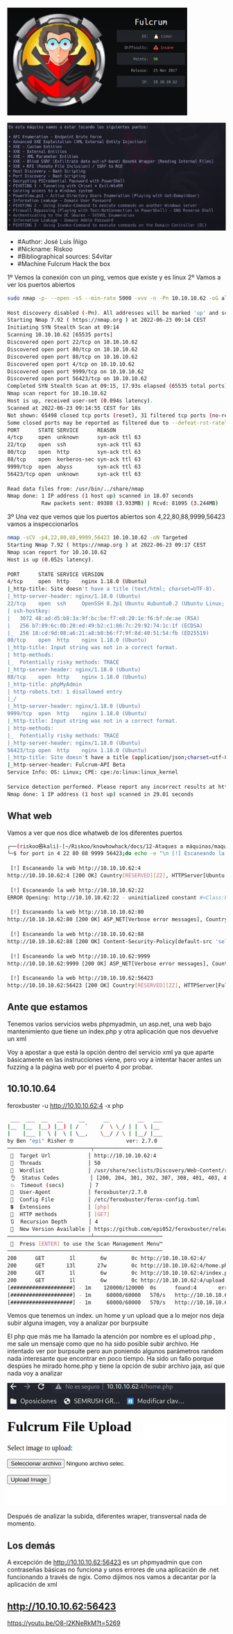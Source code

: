 ![](assets/2022-06-23-08-20-07.png)

![](assets/2022-06-23-08-20-43.png)

- #Author: José Luis Íñigo
- #Nickname: Riskoo
- #Bibliographical sources: S4vitar 
- #Machine Fulcrum Hack the box


1º Vemos la conexión con un ping, vemos que existe y es linux
2º Vamos a ver los puertos abiertos

```bash
sudo nmap -p- --open -sS --min-rate 5000 -vvv -n -Pn 10.10.10.62 -oG allports

Host discovery disabled (-Pn). All addresses will be marked 'up' and scan times may be slower.
Starting Nmap 7.92 ( https://nmap.org ) at 2022-06-23 09:14 CEST
Initiating SYN Stealth Scan at 09:14
Scanning 10.10.10.62 [65535 ports]
Discovered open port 22/tcp on 10.10.10.62
Discovered open port 80/tcp on 10.10.10.62
Discovered open port 88/tcp on 10.10.10.62
Discovered open port 4/tcp on 10.10.10.62
Discovered open port 9999/tcp on 10.10.10.62
Discovered open port 56423/tcp on 10.10.10.62
Completed SYN Stealth Scan at 09:15, 17.93s elapsed (65535 total ports)
Nmap scan report for 10.10.10.62
Host is up, received user-set (0.094s latency).
Scanned at 2022-06-23 09:14:55 CEST for 18s
Not shown: 65498 closed tcp ports (reset), 31 filtered tcp ports (no-response)
Some closed ports may be reported as filtered due to --defeat-rst-ratelimit
PORT      STATE SERVICE      REASON
4/tcp     open  unknown      syn-ack ttl 63
22/tcp    open  ssh          syn-ack ttl 63
80/tcp    open  http         syn-ack ttl 63
88/tcp    open  kerberos-sec syn-ack ttl 63
9999/tcp  open  abyss        syn-ack ttl 63
56423/tcp open  unknown      syn-ack ttl 63

Read data files from: /usr/bin/../share/nmap
Nmap done: 1 IP address (1 host up) scanned in 18.07 seconds
           Raw packets sent: 89388 (3.933MB) | Rcvd: 81095 (3.244MB)
```
3º Una vez que vemos que los puertos abiertos son 4,22,80,88,9999,56423 vamos a inspeccionarlos

```bash
nmap -sCV -p4,22,80,88,9999,56423 10.10.10.62 -oN Targeted
Starting Nmap 7.92 ( https://nmap.org ) at 2022-06-23 09:17 CEST
Nmap scan report for 10.10.10.62
Host is up (0.052s latency).

PORT      STATE SERVICE VERSION
4/tcp     open  http    nginx 1.18.0 (Ubuntu)
|_http-title: Site doesn't have a title (text/html; charset=UTF-8).
|_http-server-header: nginx/1.18.0 (Ubuntu)
22/tcp    open  ssh     OpenSSH 8.2p1 Ubuntu 4ubuntu0.2 (Ubuntu Linux; protocol 2.0)
| ssh-hostkey: 
|   3072 48:ad:d5:b8:3a:9f:bc:be:f7:e8:20:1e:f6:bf:de:ae (RSA)
|   256 b7:89:6c:0b:20:ed:49:b2:c1:86:7c:29:92:74:1c:1f (ECDSA)
|_  256 18:cd:9d:08:a6:21:a8:b8:b6:f7:9f:8d:40:51:54:fb (ED25519)
80/tcp    open  http    nginx 1.18.0 (Ubuntu)
|_http-title: Input string was not in a correct format.
| http-methods: 
|_  Potentially risky methods: TRACE
|_http-server-header: nginx/1.18.0 (Ubuntu)
88/tcp    open  http    nginx 1.18.0 (Ubuntu)
|_http-title: phpMyAdmin
| http-robots.txt: 1 disallowed entry 
|_/
|_http-server-header: nginx/1.18.0 (Ubuntu)
9999/tcp  open  http    nginx 1.18.0 (Ubuntu)
|_http-title: Input string was not in a correct format.
| http-methods: 
|_  Potentially risky methods: TRACE
|_http-server-header: nginx/1.18.0 (Ubuntu)
56423/tcp open  http    nginx 1.18.0 (Ubuntu)
|_http-title: Site doesn't have a title (application/json;charset=utf-8).
|_http-server-header: Fulcrum-API Beta
Service Info: OS: Linux; CPE: cpe:/o:linux:linux_kernel

Service detection performed. Please report any incorrect results at https://nmap.org/submit/ .
Nmap done: 1 IP address (1 host up) scanned in 29.01 seconds

```

## What web
Vamos a ver que nos dice whatweb de los diferentes puertos

```bash
┌──(riskoo㉿kali)-[~/Riskoo/knowhowhack/docs/12-Ataques a máquinas/maquinahtb/htb fulcrum machine/Report]
└─$ for port in 4 22 80 88 9999 56423;do echo -e "\n [!] Escaneando la web http://10.10.10.62:$port";whatweb http://10.10.10.62:$port;done                                                                                                                                                     

 [!] Escaneando la web http://10.10.10.62:4
http://10.10.10.62:4 [200 OK] Country[RESERVED][ZZ], HTTPServer[Ubuntu Linux][nginx/1.18.0 (Ubuntu)], IP[10.10.10.62], nginx[1.18.0]

 [!] Escaneando la web http://10.10.10.62:22
ERROR Opening: http://10.10.10.62:22 - uninitialized constant #<Class:ExtendedHTTPResponse>::HTTPBadResponse

 [!] Escaneando la web http://10.10.10.62:80
http://10.10.10.62:80 [200 OK] ASP_NET[Verbose error messages], Country[RESERVED][ZZ], HTTPServer[Ubuntu Linux][nginx/1.18.0 (Ubuntu)], IP[10.10.10.62], Title[Input string was not in a correct format.], nginx[1.18.0]

 [!] Escaneando la web http://10.10.10.62:88
http://10.10.10.62:88 [200 OK] Content-Security-Policy[default-src 'self' ;options inline-script eval-script;referrer no-referrer;img-src 'self' data:  *.tile.openstreetmap.org;,default-src 'self' ;script-src 'self'  'unsafe-inline' 'unsafe-eval';referrer no-referrer;style-src 'self' 'unsafe-inline' ;img-src 'self' data:  *.tile.openstreetmap.org;], Cookies[phpMyAdmin,pmaCookieVer,pma_collation_connection,pma_lang], Country[RESERVED][ZZ], HTML5, HTTPServer[Ubuntu Linux][nginx/1.18.0 (Ubuntu)], HttpOnly[phpMyAdmin,pmaCookieVer,pma_collation_connection,pma_lang], IP[10.10.10.62], JQuery, PasswordField[pma_password], Script[text/javascript], Title[phpMyAdmin], UncommonHeaders[x-ob_mode,referrer-policy,content-security-policy,x-content-security-policy,x-webkit-csp,x-content-type-options,x-permitted-cross-domain-policies,x-robots-tag], X-Frame-Options[DENY], X-UA-Compatible[IE=Edge], X-XSS-Protection[1; mode=block], nginx[1.18.0], phpMyAdmin[4.7.4]

 [!] Escaneando la web http://10.10.10.62:9999
http://10.10.10.62:9999 [200 OK] ASP_NET[Verbose error messages], Country[RESERVED][ZZ], HTTPServer[Ubuntu Linux][nginx/1.18.0 (Ubuntu)], IP[10.10.10.62], Title[Input string was not in a correct format.], nginx[1.18.0]

 [!] Escaneando la web http://10.10.10.62:56423
http://10.10.10.62:56423 [200 OK] Country[RESERVED][ZZ], HTTPServer[Fulcrum-API Beta], IP[10.10.10.62]

```

## Ante que estamos

Tenemos varios servicios webs phpmyadmin, un asp.net, una web bajo mantenimiento que tiene un index.php y otra aplicación que nos devuelve un xml

Voy a apostar a que está la opción dentro del servicio xml ya que aparte básicamente en las instrucciones viene, pero voy a intentar hacer antes un fuzzing a la página web por el puerto 4 por probar.

## 10.10.10.64

feroxbuster -u http://10.10.10.62:4 -x php                                                                                          

```bash
 ___  ___  __   __     __      __         __   ___
|__  |__  |__) |__) | /  `    /  \ \_/ | |  \ |__
|    |___ |  \ |  \ | \__,    \__/ / \ | |__/ |___
by Ben "epi" Risher 🤓                 ver: 2.7.0
───────────────────────────┬──────────────────────
 🎯  Target Url            │ http://10.10.10.62:4
 🚀  Threads               │ 50
 📖  Wordlist              │ /usr/share/seclists/Discovery/Web-Content/raft-medium-directories.txt
 👌  Status Codes          │ [200, 204, 301, 302, 307, 308, 401, 403, 405, 500]
 💥  Timeout (secs)        │ 7
 🦡  User-Agent            │ feroxbuster/2.7.0
 💉  Config File           │ /etc/feroxbuster/ferox-config.toml
 💲  Extensions            │ [php]
 🏁  HTTP methods          │ [GET]
 🔃  Recursion Depth       │ 4
 🎉  New Version Available │ https://github.com/epi052/feroxbuster/releases/latest
───────────────────────────┴──────────────────────
 🏁  Press [ENTER] to use the Scan Management Menu™
──────────────────────────────────────────────────
200      GET        1l        6w        0c http://10.10.10.62:4/
200      GET       13l       27w        0c http://10.10.10.62:4/home.php
200      GET        1l        6w        0c http://10.10.10.62:4/index.php
200      GET        1l        6w        0c http://10.10.10.62:4/upload.php
[####################] - 1m    120000/120000  0s      found:4       errors:0      
[####################] - 1m     60000/60000   570/s   http://10.10.10.62:4 
[####################] - 1m     60000/60000   570/s   http://10.10.10.62:4/ 

```

Vemos que tenemos un index. un home y un upload que a lo mejor nos deja subir alguna imagen, voy a analizar por burpsuite

El php que más me ha llamado la atención por nombre es el upload.php , me sale un mensaje como que no ha sido posible subir archivo. He intentado ver por burpsuite pero aun poniendo algunos parámetros random nada interesante que encontrar en poco tiempo. Ha sido un fallo porque despúes he mirado home.php y tiene la opción de subir archivo jaja, así que nada voy a analizar

![](assets/2022-06-23-10-03-22.png)

Después de analizar la subida, diferentes wraper, transversal nada de momento.

## Los demás
A excepción de http://10.10.10.62:56423 es un phpmyadmin que con contraseñas básicas no funciona y unos errores de una aplicación de .net funcionando a través de ngix. Como dijimos nos vamos a decantar por la aplicación de xml

## http://10.10.10.62:56423


https://youtu.be/O8-l2KNeRkM?t=5269
